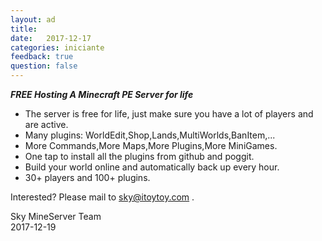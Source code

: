 ```yaml
---
layout: ad
title:  
date:   2017-12-17
categories: iniciante
feedback: true
question: false
---
```


***FREE Hosting A Minecraft PE Server for life***  
- The server is free for life, just make sure you have a lot of players and are active.
- Many plugins: WorldEdit,Shop,Lands,MultiWorlds,BanItem,...
- More Commands,More Maps,More Plugins,More MiniGames.
- One tap to install all the plugins from github and poggit.
- Build your world online and automatically back up every hour.
- 30+ players and 100+ plugins.  

Interested? Please mail to sky@itoytoy.com . 

Sky
MineServer Team   
2017-12-19

